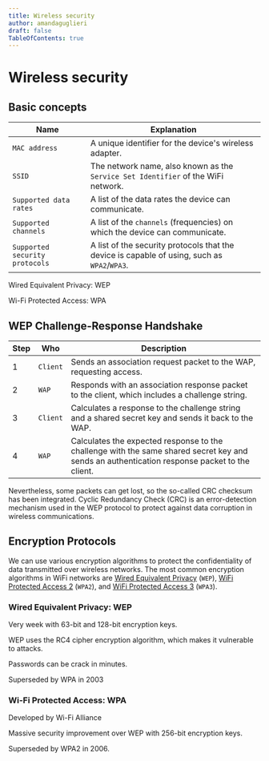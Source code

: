 ```yaml
---
title: Wireless security
author: amandaguglieri
draft: false
TableOfContents: true
---
```

# Wireless security


## Basic concepts

| Name | Explanation |
| --- | --- |
|`MAC address`|A unique identifier for the device's wireless adapter.|
|`SSID`|The network name, also known as the `Service Set Identifier` of the WiFi network.|
|`Supported data rates`|A list of the data rates the device can communicate.|
|`Supported channels`|A list of the `channels` (frequencies) on which the device can communicate.|
|`Supported security protocols`|A list of the security protocols that the device is capable of using, such as `WPA2`/`WPA3`.|



Wired Equivalent Privacy: WEP

Wi-Fi Protected Access: WPA


## WEP Challenge-Response Handshake

|**Step**|**Who**|**Description**|
|---|---|---|
|1|`Client`|Sends an association request packet to the WAP, requesting access.|
|2|`WAP`|Responds with an association response packet to the client, which includes a challenge string.|
|3|`Client`|Calculates a response to the challenge string and a shared secret key and sends it back to the WAP.|
|4|`WAP`|Calculates the expected response to the challenge with the same shared secret key and sends an authentication response packet to the client.|

Nevertheless, some packets can get lost, so the so-called CRC checksum has been integrated. Cyclic Redundancy Check (CRC) is an error-detection mechanism used in the WEP protocol to protect against data corruption in wireless communications. 

## Encryption Protocols

We can use various encryption algorithms to protect the confidentiality of data transmitted over wireless networks. The most common encryption algorithms in WiFi networks are [Wired Equivalent Privacy](https://en.wikipedia.org/wiki/Wired_Equivalent_Privacy) (`WEP`), [WiFi Protected Access 2](https://en.wikipedia.org/wiki/Wi-Fi_Protected_Access#WPA2) (`WPA2`), and [WiFi Protected Access 3](https://en.wikipedia.org/wiki/Wi-Fi_Protected_Access#WPA3) (`WPA3`).


### Wired Equivalent Privacy: WEP

Very week with 63-bit and 128-bit encryption keys.

WEP uses the RC4 cipher encryption algorithm, which makes it vulnerable to attacks.

Passwords can be crack in minutes.

Superseded by WPA in 2003


### Wi-Fi Protected Access: WPA

Developed by Wi-Fi Alliance

Massive security improvement over WEP with 256-bit encryption keys.

Superseded by WPA2 in 2006.